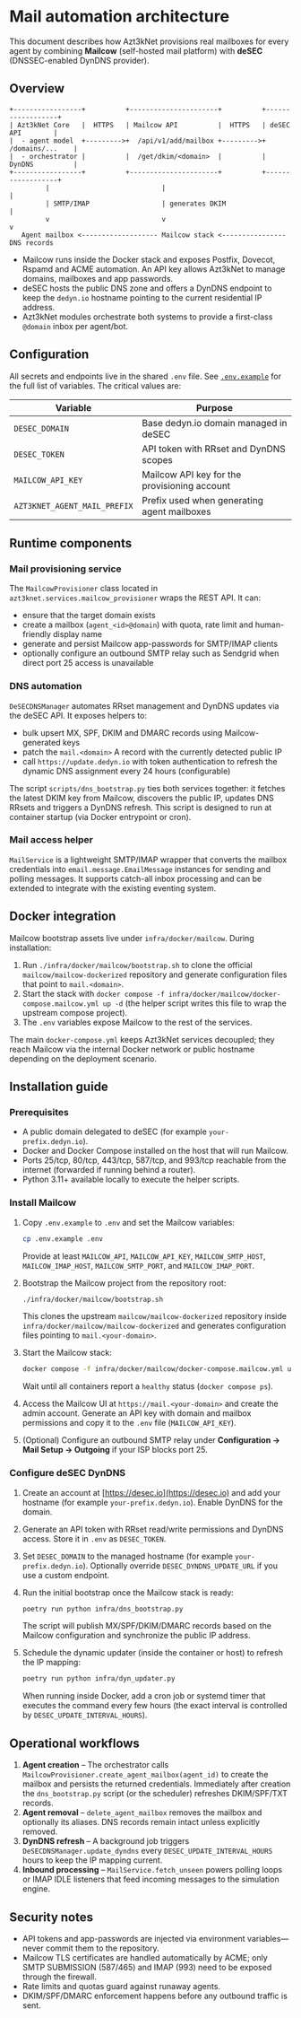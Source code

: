 # Mail automation architecture

This document describes how Azt3kNet provisions real mailboxes for every agent by
combining **Mailcow** (self-hosted mail platform) with **deSEC** (DNSSEC-enabled
DynDNS provider).

## Overview

```
+-----------------+          +----------------------+          +------------------+
| Azt3kNet Core   |  HTTPS   | Mailcow API          |  HTTPS   | deSEC API        |
|  - agent model  +--------->+  /api/v1/add/mailbox +--------->+  /domains/...    |
|  - orchestrator |          |  /get/dkim/<domain>  |          |  DynDNS          |
+-----------------+          +----------------------+          +------------------+
         |                            |                                  |
         | SMTP/IMAP                  | generates DKIM                   |
         v                            v                                  v
   Agent mailbox <------------------- Mailcow stack <---------------- DNS records
```

* Mailcow runs inside the Docker stack and exposes Postfix, Dovecot, Rspamd and
  ACME automation. An API key allows Azt3kNet to manage domains, mailboxes and
  app passwords.
* deSEC hosts the public DNS zone and offers a DynDNS endpoint to keep the
  `dedyn.io` hostname pointing to the current residential IP address.
* Azt3kNet modules orchestrate both systems to provide a first-class `@domain`
  inbox per agent/bot.

## Configuration

All secrets and endpoints live in the shared `.env` file. See
[`.env.example`](../.env.example) for the full list of variables. The critical
values are:

| Variable | Purpose |
| --- | --- |
| `DESEC_DOMAIN` | Base dedyn.io domain managed in deSEC |
| `DESEC_TOKEN` | API token with RRset and DynDNS scopes |
| `MAILCOW_API_KEY` | Mailcow API key for the provisioning account |
| `AZT3KNET_AGENT_MAIL_PREFIX` | Prefix used when generating agent mailboxes |

## Runtime components

### Mail provisioning service

The `MailcowProvisioner` class located in `azt3knet.services.mailcow_provisioner`
wraps the REST API. It can:

* ensure that the target domain exists
* create a mailbox (`agent_<id>@domain`) with quota, rate limit and human-friendly
  display name
* generate and persist Mailcow app-passwords for SMTP/IMAP clients
* optionally configure an outbound SMTP relay such as Sendgrid when direct port
  25 access is unavailable

### DNS automation

`DeSECDNSManager` automates RRset management and DynDNS updates via the deSEC
API. It exposes helpers to:

* bulk upsert MX, SPF, DKIM and DMARC records using Mailcow-generated keys
* patch the `mail.<domain>` A record with the currently detected public IP
* call `https://update.dedyn.io` with token authentication to refresh the
  dynamic DNS assignment every 24 hours (configurable)

The script `scripts/dns_bootstrap.py` ties both services together: it fetches the
latest DKIM key from Mailcow, discovers the public IP, updates DNS RRsets and
triggers a DynDNS refresh. This script is designed to run at container startup
(via Docker entrypoint or cron).

### Mail access helper

`MailService` is a lightweight SMTP/IMAP wrapper that converts the mailbox
credentials into `email.message.EmailMessage` instances for sending and polling
messages. It supports catch-all inbox processing and can be extended to integrate
with the existing eventing system.

## Docker integration

Mailcow bootstrap assets live under `infra/docker/mailcow`. During installation:

1. Run `./infra/docker/mailcow/bootstrap.sh` to clone the official
   `mailcow/mailcow-dockerized` repository and generate configuration files that
   point to `mail.<domain>`.
2. Start the stack with `docker compose -f infra/docker/mailcow/docker-compose.mailcow.yml up -d`
   (the helper script writes this file to wrap the upstream compose project).
3. The `.env` variables expose Mailcow to the rest of the services.

The main `docker-compose.yml` keeps Azt3kNet services decoupled; they reach
Mailcow via the internal Docker network or public hostname depending on the
deployment scenario.

## Installation guide

### Prerequisites

- A public domain delegated to deSEC (for example `your-prefix.dedyn.io`).
- Docker and Docker Compose installed on the host that will run Mailcow.
- Ports 25/tcp, 80/tcp, 443/tcp, 587/tcp, and 993/tcp reachable from the
  internet (forwarded if running behind a router).
- Python 3.11+ available locally to execute the helper scripts.

### Install Mailcow

1. Copy `.env.example` to `.env` and set the Mailcow variables:

   ```bash
   cp .env.example .env
   ```

   Provide at least `MAILCOW_API`, `MAILCOW_API_KEY`, `MAILCOW_SMTP_HOST`,
   `MAILCOW_IMAP_HOST`, `MAILCOW_SMTP_PORT`, and `MAILCOW_IMAP_PORT`.

2. Bootstrap the Mailcow project from the repository root:

   ```bash
   ./infra/docker/mailcow/bootstrap.sh
   ```

   This clones the upstream `mailcow/mailcow-dockerized` repository inside
   `infra/docker/mailcow/mailcow-dockerized` and generates configuration files
   pointing to `mail.<your-domain>`.

3. Start the Mailcow stack:

   ```bash
   docker compose -f infra/docker/mailcow/docker-compose.mailcow.yml up -d
   ```

   Wait until all containers report a `healthy` status (`docker compose ps`).

4. Access the Mailcow UI at `https://mail.<your-domain>` and create the admin
   account. Generate an API key with domain and mailbox permissions and copy it
   to the `.env` file (`MAILCOW_API_KEY`).

5. (Optional) Configure an outbound SMTP relay under **Configuration → Mail
   Setup → Outgoing** if your ISP blocks port 25.

### Configure deSEC DynDNS

1. Create an account at [https://desec.io](https://desec.io) and add your
   hostname (for example `your-prefix.dedyn.io`). Enable DynDNS for the domain.

2. Generate an API token with RRset read/write permissions and DynDNS access.
   Store it in `.env` as `DESEC_TOKEN`.

3. Set `DESEC_DOMAIN` to the managed hostname (for example `your-prefix.dedyn.io`).
   Optionally override `DESEC_DYNDNS_UPDATE_URL` if you use a custom endpoint.

4. Run the initial bootstrap once the Mailcow stack is ready:

   ```bash
   poetry run python infra/dns_bootstrap.py
   ```

   The script will publish MX/SPF/DKIM/DMARC records based on the Mailcow
   configuration and synchronize the public IP address.

5. Schedule the dynamic updater (inside the container or host) to refresh the
   IP mapping:

   ```bash
   poetry run python infra/dyn_updater.py
   ```

   When running inside Docker, add a cron job or systemd timer that executes the
   command every few hours (the exact interval is controlled by
   `DESEC_UPDATE_INTERVAL_HOURS`).

## Operational workflows

1. **Agent creation** – The orchestrator calls
   `MailcowProvisioner.create_agent_mailbox(agent_id)` to create the mailbox and
   persists the returned credentials. Immediately after creation the
   `dns_bootstrap.py` script (or the scheduler) refreshes DKIM/SPF/TXT records.
2. **Agent removal** – `delete_agent_mailbox` removes the mailbox and optionally
   its aliases. DNS records remain intact unless explicitly removed.
3. **DynDNS refresh** – A background job triggers `DeSECDNSManager.update_dyndns`
   every `DESEC_UPDATE_INTERVAL_HOURS` hours to keep the IP mapping current.
4. **Inbound processing** – `MailService.fetch_unseen` powers polling loops or
   IMAP IDLE listeners that feed incoming messages to the simulation engine.

## Security notes

* API tokens and app-passwords are injected via environment variables—never
  commit them to the repository.
* Mailcow TLS certificates are handled automatically by ACME; only SMTP SUBMISSION
  (587/465) and IMAP (993) need to be exposed through the firewall.
* Rate limits and quotas guard against runaway agents.
* DKIM/SPF/DMARC enforcement happens before any outbound traffic is sent.

